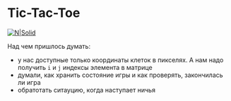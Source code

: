 # Tic-Tac-Toe
[![N|Solid](https://upload.wikimedia.org/wikipedia/commons/thumb/3/32/Tic_tac_toe.svg/1200px-Tic_tac_toe.svg.png)]()

Над чем пришлось думать:
* у нас доступные только координаты клеток в пикселях. А нам надо получить `i` и `j` индексы элемента в матрице
* думали, как хранить состояние игры и как проверять, закончилась ли игра
* обратотать ситауцию, когда наступает ничья
